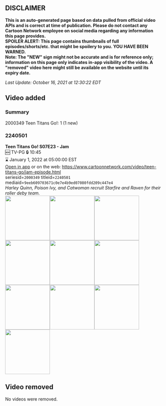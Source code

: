 ## DISCLAIMER
**This is an auto-generated page based on data pulled from official video APIs and is correct at time of publication. Please do not contact any Cartoon Network employee on social media regarding any information this page provides.**  
**SPOILER ALERT: This page contains thumbnails of full episodes/shorts/etc. that might be spoilery to you. YOU HAVE BEEN WARNED.**  
**Note: The "NEW" sign might not be accurate and is for reference only; information on this page only indicates in-app visibility of the video. A "removed" video here might still be available on the website until its expiry date.**  

_Last Update: October 16, 2021 at 12:30:22 EDT_
## Video added
### Summary
2000349 Teen Titans Go!: 1 (1 new)  
### 2240501
**Teen Titans Go! S07E23 - Jam**  
🆕 TV-PG 🔒 10:45  
⌛ January 1, 2022 at 05:00:00 EST  
[Open in app](https://cnvideo.sercomkc.org/redirector.html?type=cnapp&seriesid=2000349&titleid=2240501&mediaid=9eeb609703671c0e7e4b9ed07080fdd209c447e4) or on the web: https://www.cartoonnetwork.com/video/teen-titans-go/jam-episode.html  
seriesid=`2000349` titleid=`2240501` mediaid=`9eeb609703671c0e7e4b9ed07080fdd209c447e4`  
_Harley Quinn, Poison Ivy, and Catwoman recruit Starfire and Raven for their roller deby team._  
<a href="https://s3.amazonaws.com/cartoonorchestrator/2240501_001_1280x720.jpg"><img src="https://s3.amazonaws.com/cartoonorchestrator/2240501_001_640x360.jpg" height="144px" /></a><a href="https://s3.amazonaws.com/cartoonorchestrator/2240501_002_1280x720.jpg"><img src="https://s3.amazonaws.com/cartoonorchestrator/2240501_002_640x360.jpg" height="144px" /></a><a href="https://s3.amazonaws.com/cartoonorchestrator/2240501_003_1280x720.jpg"><img src="https://s3.amazonaws.com/cartoonorchestrator/2240501_003_640x360.jpg" height="144px" /></a><a href="https://s3.amazonaws.com/cartoonorchestrator/2240501_004_1280x720.jpg"><img src="https://s3.amazonaws.com/cartoonorchestrator/2240501_004_640x360.jpg" height="144px" /></a><a href="https://s3.amazonaws.com/cartoonorchestrator/2240501_005_1280x720.jpg"><img src="https://s3.amazonaws.com/cartoonorchestrator/2240501_005_640x360.jpg" height="144px" /></a><a href="https://s3.amazonaws.com/cartoonorchestrator/2240501_006_1280x720.jpg"><img src="https://s3.amazonaws.com/cartoonorchestrator/2240501_006_640x360.jpg" height="144px" /></a><a href="https://s3.amazonaws.com/cartoonorchestrator/2240501_007_1280x720.jpg"><img src="https://s3.amazonaws.com/cartoonorchestrator/2240501_007_640x360.jpg" height="144px" /></a><a href="https://s3.amazonaws.com/cartoonorchestrator/2240501_008_1280x720.jpg"><img src="https://s3.amazonaws.com/cartoonorchestrator/2240501_008_640x360.jpg" height="144px" /></a><a href="https://s3.amazonaws.com/cartoonorchestrator/2240501_009_1280x720.jpg"><img src="https://s3.amazonaws.com/cartoonorchestrator/2240501_009_640x360.jpg" height="144px" /></a><a href="https://s3.amazonaws.com/cartoonorchestrator/2240501_010_1280x720.jpg"><img src="https://s3.amazonaws.com/cartoonorchestrator/2240501_010_640x360.jpg" height="144px" /></a>
## Video removed
No videos were removed.  
